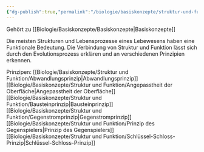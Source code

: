 ```yaml
---
{"dg-publish":true,"permalink":"/biologie/basiskonzepte/struktur-und-funktion/struktur-und-funktion/"}
---
```


Gehört zu [[Biologie/Basiskonzepte/Basiskonzepte\|Basiskonzepte]]

Die meisten Strukturen und Lebensprozesse eines Lebewesens haben eine Funktionale Bedeutung. Die Verbindung von Struktur und Funktion lässt sich durch den Evolutionsprozess erklären und an verschiedenen Prinzipien erkennen.  

Prinzipen:
[[Biologie/Basiskonzepte/Struktur und Funktion/Abwandlungsprinzip\|Abwandlungsprinzip]]
[[Biologie/Basiskonzepte/Struktur und Funktion/Angepasstheit der Oberfläche\|Angepasstheit der Oberfläche]]
[[Biologie/Basiskonzepte/Struktur und Funktion/Bausteinprinzip\|Bausteinprinzip]]
[[Biologie/Basiskonzepte/Struktur und Funktion/Gegenstromprinzip\|Gegenstromprinzip]]
[[Biologie/Basiskonzepte/Struktur und Funktion/Prinzip des Gegenspielers\|Prinzip des Gegenspielers]]
[[Biologie/Basiskonzepte/Struktur und Funktion/Schlüssel-Schloss-Prinzip\|Schlüssel-Schloss-Prinzip]]
